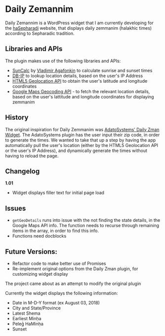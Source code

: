 # Daily Zemannim

Daily Zemannim is a WordPress widget that I am currently developing for the [haSepharadi](https://hasepharadi.com) website, that displays daily zemmanim (halakhic times) according to Sepharadic tradition. 

## Libraries and APIs

The plugin makes use of the following libraries and APIs:
* [SunCalc](https://github.com/mourner/suncalc) by [Vladimir Agafonkin](https://github.com/mourner) to calculate sunrise and sunset times
* [DB-IP](https://db-ip.com/api/doc.php) to lookup location details, based on the user's IP Address
* [HTML5 Geolocation API](https://developer.mozilla.org/en-US/docs/Web/API/Geolocation_API) to obtain the user's latitude and longitude coordinates
* [Google Maps Geocoding API](https://developers.google.com/maps/documentation/geocoding/start) - to fetch the relevant location details, based on the user's lattitude and longitude coordinates for displaying zemmanim

## History

The original inspiration for Daily Zemmanim was [AdatoSystems' Daily Zman Widget](https://wordpress.org/plugins/daily-zman-widget/). The AdatoSystems plugin has the user input their zip code, in order to generate the times. We wanted to take that up a step by having the app automatically pull the user's location (either by the HTML5 Geolocation API or the user's IP Address), and dynamically generate the times without having to reload the page.

## Changelog

**1.01**
* Widget displays filler text for initial page load

## Issues

* `getGeoDetails` runs into issue with the not finding the state details, in the Google Maps API info. The function needs to recurse through remaining items in the array, in order to find this info. 
* Functions need docblocks

## Future Versions: 

* Refactor code to make better use of Promises
* Re-implement original options from the Daily Zman plugin, for customizing widget display


The project came about as an attempt to modify the original plugin

Currently the widget displays the following information:
* Date in M-D-Y format (ex August 03, 2018)
* City and State/Province
* Latest Shema
* Earliest Minḥa
* Peleḡ HaMinḥa
* Sunset

